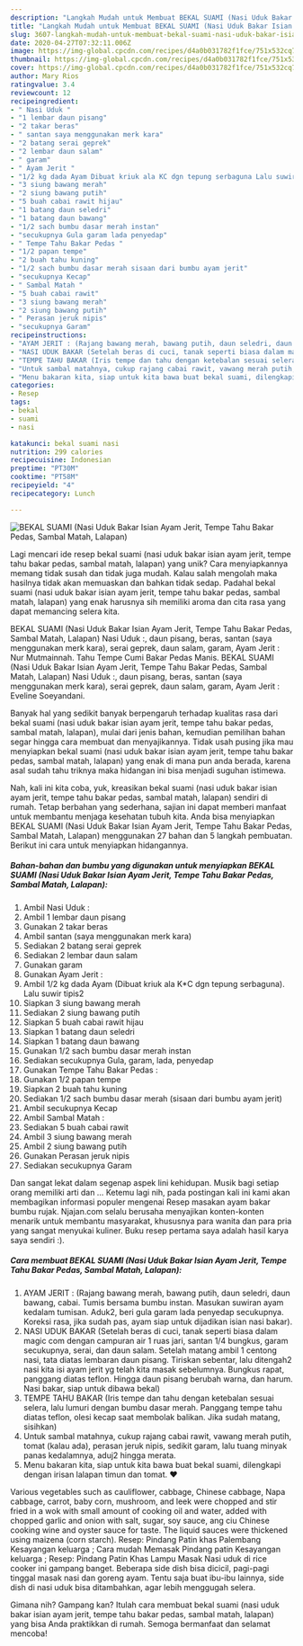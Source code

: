 ```yaml
---
description: "Langkah Mudah untuk Membuat BEKAL SUAMI (Nasi Uduk Bakar Isian Ayam Jerit, Tempe Tahu Bakar Pedas, Sambal Matah, Lalapan), Enak"
title: "Langkah Mudah untuk Membuat BEKAL SUAMI (Nasi Uduk Bakar Isian Ayam Jerit, Tempe Tahu Bakar Pedas, Sambal Matah, Lalapan), Enak"
slug: 3607-langkah-mudah-untuk-membuat-bekal-suami-nasi-uduk-bakar-isian-ayam-jerit-tempe-tahu-bakar-pedas-sambal-matah-lalapan-enak
date: 2020-04-27T07:32:11.006Z
image: https://img-global.cpcdn.com/recipes/d4a0b031782f1fce/751x532cq70/bekal-suami-nasi-uduk-bakar-isian-ayam-jerit-tempe-tahu-bakar-pedas-sambal-matah-lalapan-foto-resep-utama.jpg
thumbnail: https://img-global.cpcdn.com/recipes/d4a0b031782f1fce/751x532cq70/bekal-suami-nasi-uduk-bakar-isian-ayam-jerit-tempe-tahu-bakar-pedas-sambal-matah-lalapan-foto-resep-utama.jpg
cover: https://img-global.cpcdn.com/recipes/d4a0b031782f1fce/751x532cq70/bekal-suami-nasi-uduk-bakar-isian-ayam-jerit-tempe-tahu-bakar-pedas-sambal-matah-lalapan-foto-resep-utama.jpg
author: Mary Rios
ratingvalue: 3.4
reviewcount: 12
recipeingredient:
- " Nasi Uduk "
- "1 lembar daun pisang"
- "2 takar beras"
- " santan saya menggunakan merk kara"
- "2 batang serai geprek"
- "2 lembar daun salam"
- " garam"
- " Ayam Jerit "
- "1/2 kg dada Ayam Dibuat kriuk ala KC dgn tepung serbaguna Lalu suwir tipis2"
- "3 siung bawang merah"
- "2 siung bawang putih"
- "5 buah cabai rawit hijau"
- "1 batang daun seledri"
- "1 batang daun bawang"
- "1/2 sach bumbu dasar merah instan"
- "secukupnya Gula garam lada penyedap"
- " Tempe Tahu Bakar Pedas "
- "1/2 papan tempe"
- "2 buah tahu kuning"
- "1/2 sach bumbu dasar merah sisaan dari bumbu ayam jerit"
- "secukupnya Kecap"
- " Sambal Matah "
- "5 buah cabai rawit"
- "3 siung bawang merah"
- "2 siung bawang putih"
- " Perasan jeruk nipis"
- "secukupnya Garam"
recipeinstructions:
- "AYAM JERIT : (Rajang bawang merah, bawang putih, daun seledri, daun bawang, cabai. Tumis bersama bumbu instan. Masukan suwiran ayam kedalam tumisan. Aduk2, beri gula garam lada penyedap secukupnya. Koreksi rasa, jika sudah pas, ayam siap untuk dijadikan isian nasi bakar)."
- "NASI UDUK BAKAR (Setelah beras di cuci, tanak seperti biasa dalam magic com dengan campuran air 1 ruas jari, santan 1/4 bungkus, garam secukupnya, serai, dan daun salam. Setelah matang ambil 1 centong nasi, tata diatas lembaran daun pisang. Tiriskan sebentar, lalu ditengah2 nasi kita isi ayam jerit yg telah kita masak sebelumnya. Bungkus rapat, panggang diatas teflon. Hingga daun pisang berubah warna, dan harum. Nasi bakar, siap untuk dibawa bekal)"
- "TEMPE TAHU BAKAR (Iris tempe dan tahu dengan ketebalan sesuai selera, lalu lumuri dengan bumbu dasar merah. Panggang tempe tahu diatas teflon, olesi kecap saat membolak balikan. Jika sudah matang, sisihkan)"
- "Untuk sambal matahnya, cukup rajang cabai rawit, vawang merah putih, tomat (kalau ada), perasan jeruk nipis, sedikit garam, lalu tuang minyak panas kedalamnya, aduj2 hingga merata."
- "Menu bakaran kita, siap untuk kita bawa buat bekal suami, dilengkapi dengan irisan lalapan timun dan tomat. ❤"
categories:
- Resep
tags:
- bekal
- suami
- nasi

katakunci: bekal suami nasi 
nutrition: 299 calories
recipecuisine: Indonesian
preptime: "PT30M"
cooktime: "PT58M"
recipeyield: "4"
recipecategory: Lunch

---
```



![BEKAL SUAMI (Nasi Uduk Bakar Isian Ayam Jerit, Tempe Tahu Bakar Pedas, Sambal Matah, Lalapan)](https://img-global.cpcdn.com/recipes/d4a0b031782f1fce/751x532cq70/bekal-suami-nasi-uduk-bakar-isian-ayam-jerit-tempe-tahu-bakar-pedas-sambal-matah-lalapan-foto-resep-utama.jpg)

Lagi mencari ide resep bekal suami (nasi uduk bakar isian ayam jerit, tempe tahu bakar pedas, sambal matah, lalapan) yang unik? Cara menyiapkannya memang tidak susah dan tidak juga mudah. Kalau salah mengolah maka hasilnya tidak akan memuaskan dan bahkan tidak sedap. Padahal bekal suami (nasi uduk bakar isian ayam jerit, tempe tahu bakar pedas, sambal matah, lalapan) yang enak harusnya sih memiliki aroma dan cita rasa yang dapat memancing selera kita.

BEKAL SUAMI (Nasi Uduk Bakar Isian Ayam Jerit, Tempe Tahu Bakar Pedas, Sambal Matah, Lalapan) Nasi Uduk :, daun pisang, beras, santan (saya menggunakan merk kara), serai geprek, daun salam, garam, Ayam Jerit : Nur Mutmainnah. Tahu Tempe Cumi Bakar Pedas Manis. BEKAL SUAMI (Nasi Uduk Bakar Isian Ayam Jerit, Tempe Tahu Bakar Pedas, Sambal Matah, Lalapan) Nasi Uduk :, daun pisang, beras, santan (saya menggunakan merk kara), serai geprek, daun salam, garam, Ayam Jerit : Eveline Soeyandani.

Banyak hal yang sedikit banyak berpengaruh terhadap kualitas rasa dari bekal suami (nasi uduk bakar isian ayam jerit, tempe tahu bakar pedas, sambal matah, lalapan), mulai dari jenis bahan, kemudian pemilihan bahan segar hingga cara membuat dan menyajikannya. Tidak usah pusing jika mau menyiapkan bekal suami (nasi uduk bakar isian ayam jerit, tempe tahu bakar pedas, sambal matah, lalapan) yang enak di mana pun anda berada, karena asal sudah tahu triknya maka hidangan ini bisa menjadi suguhan istimewa.


Nah, kali ini kita coba, yuk, kreasikan bekal suami (nasi uduk bakar isian ayam jerit, tempe tahu bakar pedas, sambal matah, lalapan) sendiri di rumah. Tetap berbahan yang sederhana, sajian ini dapat memberi manfaat untuk membantu menjaga kesehatan tubuh kita. Anda bisa menyiapkan BEKAL SUAMI (Nasi Uduk Bakar Isian Ayam Jerit, Tempe Tahu Bakar Pedas, Sambal Matah, Lalapan) menggunakan 27 bahan dan 5 langkah pembuatan. Berikut ini cara untuk menyiapkan hidangannya.

<!--inarticleads1-->

##### Bahan-bahan dan bumbu yang digunakan untuk menyiapkan BEKAL SUAMI (Nasi Uduk Bakar Isian Ayam Jerit, Tempe Tahu Bakar Pedas, Sambal Matah, Lalapan):

1. Ambil  Nasi Uduk :
1. Ambil 1 lembar daun pisang
1. Gunakan 2 takar beras
1. Ambil  santan (saya menggunakan merk kara)
1. Sediakan 2 batang serai geprek
1. Sediakan 2 lembar daun salam
1. Gunakan  garam
1. Gunakan  Ayam Jerit :
1. Ambil 1/2 kg dada Ayam (Dibuat kriuk ala K*C dgn tepung serbaguna). Lalu suwir tipis2
1. Siapkan 3 siung bawang merah
1. Sediakan 2 siung bawang putih
1. Siapkan 5 buah cabai rawit hijau
1. Siapkan 1 batang daun seledri
1. Siapkan 1 batang daun bawang
1. Gunakan 1/2 sach bumbu dasar merah instan
1. Sediakan secukupnya Gula, garam, lada, penyedap
1. Gunakan  Tempe Tahu Bakar Pedas :
1. Gunakan 1/2 papan tempe
1. Siapkan 2 buah tahu kuning
1. Sediakan 1/2 sach bumbu dasar merah (sisaan dari bumbu ayam jerit)
1. Ambil secukupnya Kecap
1. Ambil  Sambal Matah :
1. Sediakan 5 buah cabai rawit
1. Ambil 3 siung bawang merah
1. Ambil 2 siung bawang putih
1. Gunakan  Perasan jeruk nipis
1. Sediakan secukupnya Garam


Dan sangat lekat dalam segenap aspek lini kehidupan. Musik bagi setiap orang memiliki arti dan … Ketemu lagi nih, pada postingan kali ini kami akan membagikan informasi populer mengenai Resep masakan ayam bakar bumbu rujak. Njajan.com selalu berusaha menyajikan konten-konten menarik untuk membantu masyarakat, khususnya para wanita dan para pria yang sangat menyukai kuliner. Buku resep pertama saya adalah hasil karya saya sendiri :). 

<!--inarticleads2-->

##### Cara membuat BEKAL SUAMI (Nasi Uduk Bakar Isian Ayam Jerit, Tempe Tahu Bakar Pedas, Sambal Matah, Lalapan):

1. AYAM JERIT : (Rajang bawang merah, bawang putih, daun seledri, daun bawang, cabai. Tumis bersama bumbu instan. Masukan suwiran ayam kedalam tumisan. Aduk2, beri gula garam lada penyedap secukupnya. Koreksi rasa, jika sudah pas, ayam siap untuk dijadikan isian nasi bakar).
1. NASI UDUK BAKAR (Setelah beras di cuci, tanak seperti biasa dalam magic com dengan campuran air 1 ruas jari, santan 1/4 bungkus, garam secukupnya, serai, dan daun salam. Setelah matang ambil 1 centong nasi, tata diatas lembaran daun pisang. Tiriskan sebentar, lalu ditengah2 nasi kita isi ayam jerit yg telah kita masak sebelumnya. Bungkus rapat, panggang diatas teflon. Hingga daun pisang berubah warna, dan harum. Nasi bakar, siap untuk dibawa bekal)
1. TEMPE TAHU BAKAR (Iris tempe dan tahu dengan ketebalan sesuai selera, lalu lumuri dengan bumbu dasar merah. Panggang tempe tahu diatas teflon, olesi kecap saat membolak balikan. Jika sudah matang, sisihkan)
1. Untuk sambal matahnya, cukup rajang cabai rawit, vawang merah putih, tomat (kalau ada), perasan jeruk nipis, sedikit garam, lalu tuang minyak panas kedalamnya, aduj2 hingga merata.
1. Menu bakaran kita, siap untuk kita bawa buat bekal suami, dilengkapi dengan irisan lalapan timun dan tomat. ❤


Various vegetables such as cauliflower, cabbage, Chinese cabbage, Napa cabbage, carrot, baby corn, mushroom, and leek were chopped and stir fried in a wok with small amount of cooking oil and water, added with chopped garlic and onion with salt, sugar, soy sauce, ang ciu Chinese cooking wine and oyster sauce for taste. The liquid sauces were thickened using maizena (corn starch). Resep: Pindang Patin khas Palembang Kesayangan keluarga ; Cara mudah Memasak Pindang patin Kesayangan keluarga ; Resep: Pindang Patin Khas Lampu Masak Nasi uduk di rice cooker ini gampang banget. Beberapa side dish bisa dicicil, pagi-pagi tinggal masak nasi dan goreng ayam. Tentu saja buat ibu-ibu lainnya, side dish di nasi uduk bisa ditambahkan, agar lebih menggugah selera. 

Gimana nih? Gampang kan? Itulah cara membuat bekal suami (nasi uduk bakar isian ayam jerit, tempe tahu bakar pedas, sambal matah, lalapan) yang bisa Anda praktikkan di rumah. Semoga bermanfaat dan selamat mencoba!

